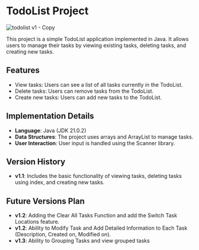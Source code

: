 # TodoList Project
![todolist v1 - Copy](https://github.com/mirjalol-jabborov/todolist_using_java/assets/69468044/baa8e4dd-5286-4ef6-b865-e4975a856d30)


This project is a simple TodoList application implemented in Java. It allows users to manage their tasks by viewing existing tasks, deleting tasks, and creating new tasks.

## Features

- View tasks: Users can see a list of all tasks currently in the TodoList.
- Delete tasks: Users can remove tasks from the TodoList.
- Create new tasks: Users can add new tasks to the TodoList.

## Implementation Details

- **Language**: Java (JDK 21.0.2)
- **Data Structures**: The project uses arrays and ArrayList to manage tasks.
- **User Interaction**: User input is handled using the Scanner library.

## Version History

- **v1.1**: Includes the basic functionality of viewing tasks, deleting tasks using index, and creating new tasks.

## Future Versions Plan

- **v1.2**: Adding the Clear All Tasks Function and add the Switch Task Locations feature.
- **v1.2**: Ability to Modify Task and Add Detailed Information to Each Task (Description, Created on, Modified on).
- **v1.3**: Ability to Grouping Tasks and view grouped tasks
